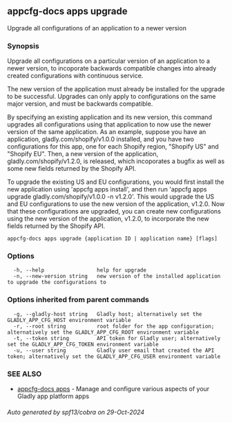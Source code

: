 ## appcfg-docs apps upgrade

Upgrade all configurations of an application to a newer version

### Synopsis


Upgrade all configurations on a particular version of an application to a newer version, to incoporate
backwards compatible changes into already created configurations with continuous service.

The new version of the application must already be installed for the upgrade to be successful.
Upgrades can only apply to configurations on the same major version, and must be backwards compatible.

By specifying an existing application and its new version, this command upgrades all configurations
using that application to now use the newer version of the same application. As an example, 
suppose you have an application, gladly.com/shopify/v1.0.0 installed, and you have two configurations for this app,
one for each Shopify region, "Shopify US" and "Shopify EU". Then, a new version of the application, 
gladly.com/shopify/v1.2.0, is released, which incoporates a bugfix as well as some new fields returned by the Shopify API. 

To upgrade the existing US and EU configurations, you would first install the new application using 'appcfg apps install',
and then run 'appcfg apps upgrade gladly.com/shopify/v1.0.0 -n v1.2.0'. This would upgrade the US and EU configurations
to use the new version of the application, v1.2.0. Now that these configurations are upgraded, you can create new 
configurations using the new version of the application, v1.2.0, to incorporate the new fields returned by the Shopify API.


```
appcfg-docs apps upgrade {application ID | application name} [flags]
```

### Options

```
  -h, --help                 help for upgrade
  -n, --new-version string   new version of the installed application to upgrade the configurations to
```

### Options inherited from parent commands

```
  -g, --gladly-host string   Gladly host; alternatively set the GLADLY_APP_CFG_HOST environment variable
  -r, --root string          root folder for the app configuration; alternatively set the GLADLY_APP_CFG_ROOT environment variable
  -t, --token string         API token for Gladly user; alternatively set the GLADLY_APP_CFG_TOKEN environment variable
  -u, --user string          Gladly user email that created the API token; alternatively set the GLADLY_APP_CFG_USER environment variable
```

### SEE ALSO

* [appcfg-docs apps](appcfg-docs_apps.md)	 - Manage and configure various aspects of your Gladly app platform apps

###### Auto generated by spf13/cobra on 29-Oct-2024
